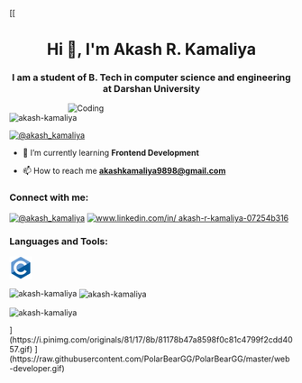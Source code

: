 [[<h1 align="center">Hi 👋, I'm Akash R. Kamaliya</h1>
<h3 align="center">I am a student of B. Tech in computer science and engineering at Darshan University</h3>
<img align="right" alt="Coding" width="400" src="(img align="right" alt="Coding" width="400" src="https://pin.it/ISp7mOztA")
">

<p align="left"> <img src="https://komarev.com/ghpvc/?username=akash-kamaliya&label=Profile%20views&color=0e75b6&style=flat" alt="akash-kamaliya" /> </p>

<p align="left"> <a href="https://twitter.com/@akash_kamaliya" target="blank"><img src="https://img.shields.io/twitter/follow/@akash_kamaliya?logo=twitter&style=for-the-badge" alt="@akash_kamaliya" /></a> </p>

- 🌱 I’m currently learning **Frontend Development**

- 📫 How to reach me **akashkamaliya9898@gmail.com**

<h3 align="left">Connect with me:</h3>
<p align="left">
<a href="https://twitter.com/@akash_kamaliya" target="blank"><img align="center" src="https://raw.githubusercontent.com/rahuldkjain/github-profile-readme-generator/master/src/images/icons/Social/twitter.svg" alt="@akash_kamaliya" height="30" width="40" /></a>
<a href="https://linkedin.com/in/www.linkedin.com/in/ akash-r-kamaliya-07254b316" target="blank"><img align="center" src="https://raw.githubusercontent.com/rahuldkjain/github-profile-readme-generator/master/src/images/icons/Social/linked-in-alt.svg" alt="www.linkedin.com/in/ akash-r-kamaliya-07254b316" height="30" width="40" /></a>
</p>

<h3 align="left">Languages and Tools:</h3>
<p align="left"> <a href="https://www.cprogramming.com/" target="_blank" rel="noreferrer"> <img src="https://raw.githubusercontent.com/devicons/devicon/master/icons/c/c-original.svg" alt="c" width="40" height="40"/> </a> </p>

<p><img align="left" src="https://github-readme-stats.vercel.app/api/top-langs?username=akash-kamaliya&show_icons=true&locale=en&layout=compact" alt="akash-kamaliya" /></p>

<p>&nbsp;<img align="center" src="https://github-readme-stats.vercel.app/api?username=akash-kamaliya&show_icons=true&locale=en" alt="akash-kamaliya" /></p>

<p><img align="center" src="https://github-readme-streak-stats.herokuapp.com/?user=akash-kamaliya&" alt="akash-kamaliya" /></p>
](https://i.pinimg.com/originals/81/17/8b/81178b47a8598f0c81c4799f2cdd4057.gif)
](https://raw.githubusercontent.com/PolarBearGG/PolarBearGG/master/web-developer.gif)
